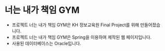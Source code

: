 # 너는 내가 책임 GYM
- 프로젝트 너는 내가 책임 GYM은 KH 정보교육원 Final Project를 위해 만들어졌습니다.
- 프로젝트 너는 내가 책임 GYM은 Spring을 이용하여 제작된 웹 페이지입니다.
- 사용된 데이터베이스는 Oracle입니다.
